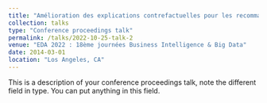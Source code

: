```yaml
---
title: "Amélioration des explications contrefactuelles pour les recommandations à l'aide de SHAP"
collection: talks
type: "Conference proceedings talk"
permalink: /talks/2022-10-25-talk-2
venue: "EDA 2022 : 18ème journées Business Intelligence & Big Data"
date: 2014-03-01
location: "Los Angeles, CA"
---
```


This is a description of your conference proceedings talk, note the different field in type. You can put anything in this field.
